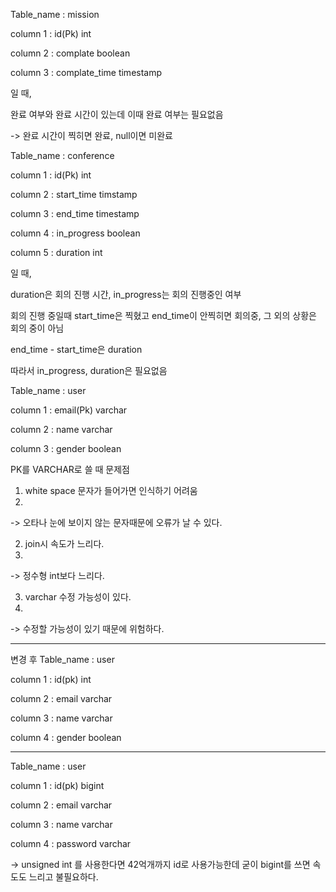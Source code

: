 Table_name : mission

column 1 : id(Pk) int

column 2 : complate boolean

column 3 : complate_time timestamp


일 때,

완료 여부와 완료 시간이 있는데 이때 완료 여부는 필요없음

-> 완료 시간이 찍히면 완료, null이면 미완료


Table_name : conference

column 1 : id(Pk) int

column 2 : start_time timstamp

column 3 : end_time timestamp

column 4 : in_progress boolean

column 5 : duration int



일 때,

duration은 회의 진행 시간, in_progress는 회의 진행중인 여부

회의 진행 중일때 start_time은 찍혔고 end_time이 안찍히면 회의중, 그 외의 상황은 회의 중이 아님

end_time - start_time은 duration

따라서 in_progress, duration은 필요없음



Table_name : user

column 1 : email(Pk) varchar

column 2 : name varchar

column 3 : gender boolean



PK를 VARCHAR로 쓸 때 문제점

01. white space 문자가 들어가면 인식하기 어려움
2. 
 -> 오타나 눈에 보이지 않는 문자때문에 오류가 날 수 있다.
 
02. join시 속도가 느리다.
3. 
 -> 정수형 int보다 느리다.
 
03. varchar 수정 가능성이 있다.
4. 
 -> 수정할 가능성이 있기 때문에 위험하다.
 
 
 
 ---
 
 
 변경 후
Table_name : user

column 1 : id(pk) int

column 2 : email varchar

column 3 : name varchar

column 4 : gender boolean

 
 ---
 
Table_name : user

column 1 : id(pk) bigint

column 2 : email varchar

column 3 : name varchar

column 4 : password varchar



-> unsigned int 를 사용한다면 42억개까지 id로 사용가능한데 굳이 bigint를 쓰면 속도도 느리고 불필요하다.

